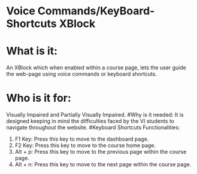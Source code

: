 # Voice Commands/KeyBoard-Shortcuts XBlock
# What is it: 
An XBlock which when enabled within a course page, lets the user guide the web-page using voice commands or keyboard shortcuts.
# Who is it for: 
Visually Impaired and Partially Visually Impaired. 
#Why is it needed: 
It is designed keeping in mind the difficulties faced by the VI students to navigate throughout the website.
#Keyboard Shortcuts Functionalities:
1. F1 Key: Press this key to move to the dashboard page.
2. F2 Key: Press this key to move to the course home page.
3. Alt + p: Press this key to move to the previous page within the course page.
4. Alt + n: Press this key to move to the next page within the course page.


